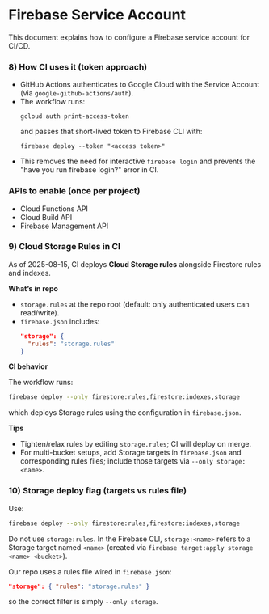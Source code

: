 # Firebase Service Account

This document explains how to configure a Firebase service account for CI/CD.

### 8) How CI uses it (token approach)
- GitHub Actions authenticates to Google Cloud with the Service Account (via `google-github-actions/auth`).
- The workflow runs:
  ```
  gcloud auth print-access-token
  ```
  and passes that short-lived token to Firebase CLI with:
  ```
  firebase deploy --token "<access token>"
  ```
- This removes the need for interactive `firebase login` and prevents the "have you run firebase login?" error in CI.

### APIs to enable (once per project)
- Cloud Functions API
- Cloud Build API
- Firebase Management API

### 9) Cloud Storage Rules in CI

As of 2025-08-15, CI deploys **Cloud Storage rules** alongside Firestore rules and indexes.

**What’s in repo**
- `storage.rules` at the repo root (default: only authenticated users can read/write).
- `firebase.json` includes:
  ```json
  "storage": {
    "rules": "storage.rules"
  }
  ```

**CI behavior**

  The workflow runs:

  ```bash
  firebase deploy --only firestore:rules,firestore:indexes,storage
  ```
  which deploys Storage rules using the configuration in `firebase.json`.

**Tips**

  - Tighten/relax rules by editing `storage.rules`; CI will deploy on merge.
  - For multi-bucket setups, add Storage targets in `firebase.json` and corresponding rules files; include those targets via `--only storage:<name>`.

### 10) Storage deploy flag (targets vs rules file)

Use:

```bash
firebase deploy --only firestore:rules,firestore:indexes,storage
```

Do not use `storage:rules`. In the Firebase CLI, `storage:<name>` refers to a Storage target named `<name>` (created via `firebase target:apply storage <name> <bucket>`).

Our repo uses a rules file wired in `firebase.json`:

```json
"storage": { "rules": "storage.rules" }
```

so the correct filter is simply `--only storage`.
